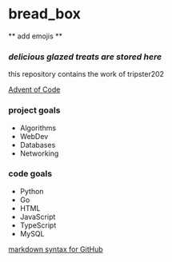 # bread_box
\*\* add emojis \*\*

### *delicious glazed treats are stored here*

this repository contains the work of tripster202

[Advent of Code](https://adventofcode.com/2021)

### project goals
- Algorithms
- WebDev
- Databases
- Networking

### code goals
- Python
- Go
- HTML
- JavaScript
- TypeScript
- MySQL

[markdown syntax for GitHub](https://docs.github.com/en/get-started/writing-on-github/getting-started-with-writing-and-formatting-on-github/basic-writing-and-formatting-syntax)
